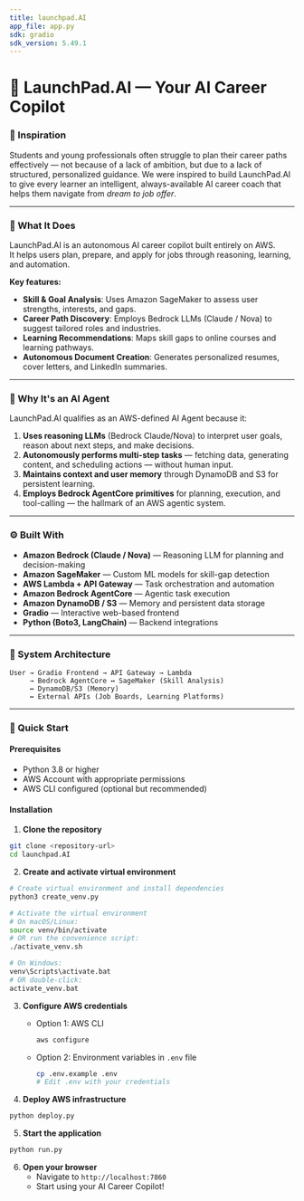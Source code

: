 ```yaml
---
title: launchpad.AI
app_file: app.py
sdk: gradio
sdk_version: 5.49.1
---
```

# 🚀 LaunchPad.AI — Your AI Career Copilot

### 🎯 Inspiration
Students and young professionals often struggle to plan their career paths effectively — not because of a lack of ambition, but due to a lack of structured, personalized guidance. We were inspired to build LaunchPad.AI to give every learner an intelligent, always-available AI career coach that helps them navigate from *dream to job offer*.

---

### 🧠 What It Does
LaunchPad.AI is an autonomous AI career copilot built entirely on AWS.  
It helps users plan, prepare, and apply for jobs through reasoning, learning, and automation.

**Key features:**
- **Skill & Goal Analysis**: Uses Amazon SageMaker to assess user strengths, interests, and gaps.  
- **Career Path Discovery**: Employs Bedrock LLMs (Claude / Nova) to suggest tailored roles and industries.  
- **Learning Recommendations**: Maps skill gaps to online courses and learning pathways.  
- **Autonomous Document Creation**: Generates personalized resumes, cover letters, and LinkedIn summaries.  

---

### 🤖 Why It's an AI Agent
LaunchPad.AI qualifies as an AWS-defined AI Agent because it:

1. **Uses reasoning LLMs** (Bedrock Claude/Nova) to interpret user goals, reason about next steps, and make decisions.  
2. **Autonomously performs multi-step tasks** — fetching data, generating content, and scheduling actions — without human input.  
4. **Maintains context and user memory** through DynamoDB and S3 for persistent learning.  
5. **Employs Bedrock AgentCore primitives** for planning, execution, and tool-calling — the hallmark of an AWS agentic system.  

---

### ⚙️ Built With
- **Amazon Bedrock (Claude / Nova)** — Reasoning LLM for planning and decision-making  
- **Amazon SageMaker** — Custom ML models for skill-gap detection  
- **AWS Lambda + API Gateway** — Task orchestration and automation  
- **Amazon Bedrock AgentCore** — Agentic task execution  
- **Amazon DynamoDB / S3** — Memory and persistent data storage  
- **Gradio** — Interactive web-based frontend  
- **Python (Boto3, LangChain)** — Backend integrations  

---

### 🧩 System Architecture
```text
User → Gradio Frontend → API Gateway → Lambda
     → Bedrock AgentCore ↔️ SageMaker (Skill Analysis)
     ↔️ DynamoDB/S3 (Memory)
     ↔️ External APIs (Job Boards, Learning Platforms)
```

---

### 🚀 Quick Start

#### Prerequisites
- Python 3.8 or higher
- AWS Account with appropriate permissions
- AWS CLI configured (optional but recommended)

#### Installation

1. **Clone the repository**
```bash
git clone <repository-url>
cd launchpad.AI
```

2. **Create and activate virtual environment**
```bash
# Create virtual environment and install dependencies
python3 create_venv.py

# Activate the virtual environment
# On macOS/Linux:
source venv/bin/activate
# OR run the convenience script:
./activate_venv.sh

# On Windows:
venv\Scripts\activate.bat
# OR double-click:
activate_venv.bat
```

3. **Configure AWS credentials**
   - Option 1: AWS CLI
     ```bash
     aws configure
     ```
   - Option 2: Environment variables in `.env` file
     ```bash
     cp .env.example .env
     # Edit .env with your credentials
     ```

4. **Deploy AWS infrastructure**
```bash
python deploy.py
```

5. **Start the application**
```bash
python run.py
```

6. **Open your browser**
   - Navigate to `http://localhost:7860`
   - Start using your AI Career Copilot!